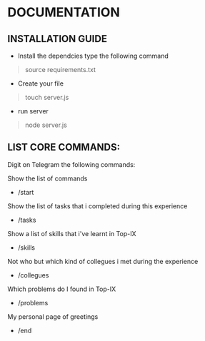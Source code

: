 # DOCUMENTATION

## INSTALLATION GUIDE
- Install the dependcies type the following command
> source requirements.txt

- Create your file
> touch server.js

- run server
> node server.js

## LIST CORE COMMANDS:

Digit on Telegram the following commands:

Show the list of commands
- /start  

Show the list of tasks that i completed during this experience
- /tasks


Show a list of skills that i've learnt in Top-IX
- /skills

Not who but which kind of collegues i met during the experience
- /collegues

Which problems do I found in Top-IX
- /problems


My personal page of greetings
- /end

